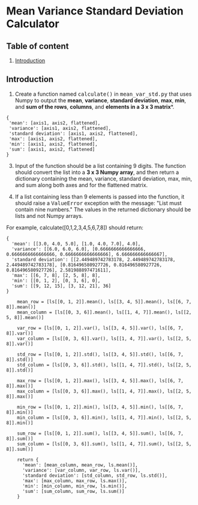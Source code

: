 # Mean Variance Standard Deviation Calculator

## Table of content

1. [Introduction]()


## Introduction<a name=""></a>
1. Create a function named <kbd>calculate()</kbd> in <kbd>mean_var_std.py</kbd> that uses Numpy to output the **mean**, **variance**, **standard deviation**, **max**, **min**, and **sum of the rows**, **columns**, and **elements in a 3 x 3 matrix***.
 ```
 {
  'mean': [axis1, axis2, flattened],
  'variance': [axis1, axis2, flattened],
  'standard deviation': [axis1, axis2, flattened],
  'max': [axis1, axis2, flattened],
  'min': [axis1, axis2, flattened],
  'sum': [axis1, axis2, flattened]
}
 ```

3. Input of the function should be a list containing 9 digits. The function should convert the list into a **3 x 3 Numpy array**, and then return a dictionary containing the mean, variance, standard deviation, max, min, and sum along both axes and for the flattened matrix.


4. If a list containing less than 9 elements is passed into the function, it should raise a <kbd>ValueError</kbd> exception with the message: "List must contain nine numbers." The values in the returned dictionary should be lists and not Numpy arrays.

For example, calculate([0,1,2,3,4,5,6,7,8]) should return:


```
{
  'mean': [[3.0, 4.0, 5.0], [1.0, 4.0, 7.0], 4.0],
  'variance': [[6.0, 6.0, 6.0], [0.6666666666666666, 0.6666666666666666, 0.6666666666666666], 6.666666666666667],
  'standard deviation': [[2.449489742783178, 2.449489742783178, 2.449489742783178], [0.816496580927726, 0.816496580927726, 0.816496580927726], 2.581988897471611],
  'max': [[6, 7, 8], [2, 5, 8], 8],
  'min': [[0, 1, 2], [0, 3, 6], 0],
  'sum': [[9, 12, 15], [3, 12, 21], 36]
}
```

```
    mean_row = [ls[[0, 1, 2]].mean(), ls[[3, 4, 5]].mean(), ls[[6, 7, 8]].mean()]
    mean_column = [ls[[0, 3, 6]].mean(), ls[[1, 4, 7]].mean(), ls[[2, 5, 8]].mean()]
```

```
    var_row = [ls[[0, 1, 2]].var(), ls[[3, 4, 5]].var(), ls[[6, 7, 8]].var()]
    var_column = [ls[[0, 3, 6]].var(), ls[[1, 4, 7]].var(), ls[[2, 5, 8]].var()]
```

```
    std_row = [ls[[0, 1, 2]].std(), ls[[3, 4, 5]].std(), ls[[6, 7, 8]].std()]
    std_column = [ls[[0, 3, 6]].std(), ls[[1, 4, 7]].std(), ls[[2, 5, 8]].std()]
```

```
    max_row = [ls[[0, 1, 2]].max(), ls[[3, 4, 5]].max(), ls[[6, 7, 8]].max()]
    max_column = [ls[[0, 3, 6]].max(), ls[[1, 4, 7]].max(), ls[[2, 5, 8]].max()]
```

```
    min_row = [ls[[0, 1, 2]].min(), ls[[3, 4, 5]].min(), ls[[6, 7, 8]].min()]
    min_column = [ls[[0, 3, 6]].min(), ls[[1, 4, 7]].min(), ls[[2, 5, 8]].min()]
```

```
    sum_row = [ls[[0, 1, 2]].sum(), ls[[3, 4, 5]].sum(), ls[[6, 7, 8]].sum()]
    sum_column = [ls[[0, 3, 6]].sum(), ls[[1, 4, 7]].sum(), ls[[2, 5, 8]].sum()]
```

```
    return {
      'mean': [mean_column, mean_row, ls.mean()],
      'variance': [var_column, var_row, ls.var()],
      'standard deviation': [std_column, std_row, ls.std()],
      'max': [max_column, max_row, ls.max()],
      'min': [min_column, min_row, ls.min()],
      'sum': [sum_column, sum_row, ls.sum()]
    }
```
